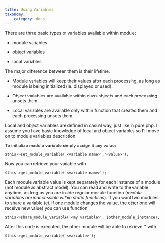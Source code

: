 ```yaml
---
title: Using Variables
taxonomy:
    category: docs
---
```


There are three basic types of variables available within module:

   * module variables

   * object variables

   * local variables

The major difference between them is their lifetime.

   * Module variables will keep their values after each processing, as long as module is being initialized (ie. displayed or used).

   * Object variables are available within class objects and each processing unsets them.

   * Local variables are available only within function that created them and each processing unsets them.

Local and object variables are defined in casual way, just like in pure php. I assume you have basic knowledge of local and object variables so I'll move on to module variables description.

To initialize module variable simply assign it any value:

	$this->set_module_variable('<variable name>','<value>');

Now you can retrieve your variable with

	$this->get_module_variable('<variable name>');

Each module variable value is kept separately for each instance of a module (not module as abstract model). You can read and write to the variable anytime, as long as you are inside regular module function (_module variables are inaccessible within static functions_). If you want two modules to share a variable (ei. if one module changes the value, the other one will receive new value) you can use function

	$this->share_module_variable('<my variable>', $other_module_instance);

After this code is executed, the other module will be able to retrieve '<variable>' with

	$this->get_module_variable('<variable>');
